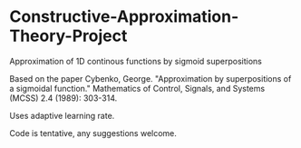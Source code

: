 # Constructive-Approximation-Theory-Project
Approximation of 1D continous functions by sigmoid superpositions

Based on the paper Cybenko, George. "Approximation by superpositions of a sigmoidal function." Mathematics of Control, Signals, and Systems (MCSS) 2.4 (1989): 303-314.

Uses adaptive learning rate. 

Code is tentative, any suggestions welcome.

